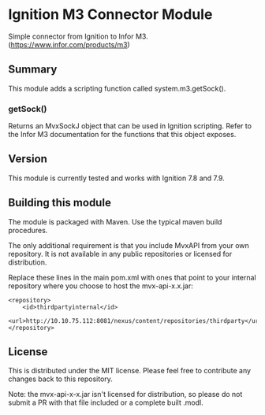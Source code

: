 # Ignition M3 Connector Module
Simple connector from Ignition to Infor M3.  (https://www.infor.com/products/m3)

## Summary
This module adds a scripting function called system.m3.getSock().

### getSock()
Returns an MvxSockJ object that can be used in Ignition scripting.
Refer to the Infor M3 documentation for the functions that this object exposes.

## Version
This module is currently tested and works with Ignition 7.8 and 7.9.

## Building this module
The module is packaged with Maven.  Use the typical maven build procedures.

The only additional requirement is that you include MvxAPI from your own repository.  It is not available in any public repositories or licensed for distribution.

Replace these lines in the main pom.xml with ones that point to your internal repository where you choose to host the mvx-api-x.x.jar:

    <repository>
		<id>thirdpartyinternal</id>
		<url>http://10.10.75.112:8081/nexus/content/repositories/thirdparty</url>
    </repository>

## License
This is distributed under the MIT license.  Please feel free to contribute any changes back to this repository.  

Note: the mvx-api-x-x.jar isn't licensed for distribution, so please do not submit a PR with that file included or a complete built .modl.
